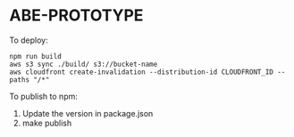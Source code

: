  # ABE-PROTOTYPE

To deploy:
```
npm run build
aws s3 sync ./build/ s3://bucket-name
aws cloudfront create-invalidation --distribution-id CLOUDFRONT_ID --paths "/*"
```


To publish to npm:
1. Update the version in package.json
2. make publish